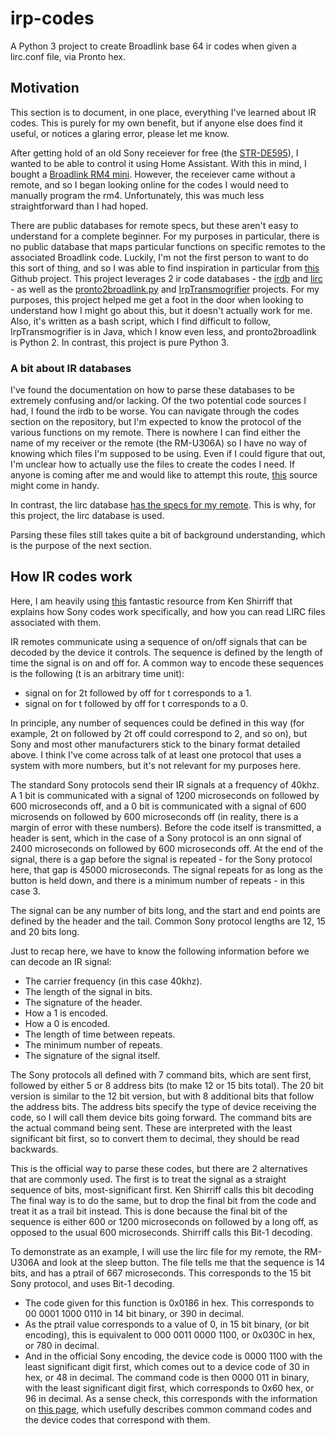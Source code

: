 # irp-codes

A Python 3 project to create Broadlink base 64 ir codes when given a lirc.conf file, via Pronto hex.

## Motivation

This section is to document, in one place, everything I've learned about IR codes. This is purely for my own benefit, but if anyone else does find it useful, or notices a glaring error, please let me know.

After getting hold of an old Sony receiever for free (the [STR-DE595](https://www.sony.ca/en/electronics/support/audio-components-receivers-amplifiers/str-de595)), I wanted to be able to control it using Home Assistant. With this in mind, I bought a [Broadlink RM4 mini](https://www.ibroadlink.com/productinfo/762674.html). However, the receiever came without a remote, and so I began looking online for the codes I would need to manually program the rm4. Unfortunately, this was much less straightforward than I had hoped.

There are public databases for remote specs, but these aren't easy to understand for a complete beginner. For my purposes in particular, there is no public database that maps particular functions on specific remotes to the associated Broadlink code. Luckily, I'm not the first person to want to do this sort of thing, and so I was able to find inspiration in particular from [this](https://github.com/molexx/irdb2broadlinkha/) Github project. This project leverages 2 ir code databases - the [irdb](https://github.com/probonopd/irdb/tree/master/codes) and [lirc](https://sourceforge.net/p/lirc-remotes/code/ci/master/tree/remotes/) - as well as the [pronto2broadlink.py](https://gist.githubusercontent.com/appden/42d5272bf128125b019c45bc2ed3311f/raw/bdede927b231933df0c1d6d47dcd140d466d9484/pronto2broadlink.py) and [IrpTransmogrifier](https://github.com/bengtmartensson/IrpTransmogrifier) projects. For my purposes, this project helped me get a foot in the door when looking to understand how I might go about this, but it doesn't actually work for me. Also, it's written as a bash script, which I find difficult to follow, IrpTransmogrifier is in Java, which I know even less, and pronto2broadlink is Python 2. In contrast, this project is pure Python 3.

### A bit about IR databases

I've found the documentation on how to parse these databases to be extremely confusing and/or lacking. Of the two potential code sources I had, I found the irdb to be worse. You can navigate through the codes section on the repository, but I'm expected to know the protocol of the various functions on my remote. There is nowhere I can find either the name of my receiver or the remote (the RM-U306A) so I have no way of knowing which files I'm supposed to be using. Even if I could figure that out, I'm unclear how to actually use the files to create the codes I need. If anyone is coming after me and would like to attempt this route, [this](http://www.hifi-remote.com/sony/Sony_rcvr.htm) source might come in handy.

In contrast, the lirc database [has the specs for my remote](https://sourceforge.net/p/lirc-remotes/code/ci/master/tree/remotes/sony/RM-U306A.lircd.conf). This is why, for this project, the lirc database is used.

Parsing these files still takes quite a bit of background understanding, which is the purpose of the next section.

## How IR codes work

Here, I am heavily using [this](http://www.righto.com/2010/03/understanding-sony-ir-remote-codes-lirc.html) fantastic resource from Ken Shirriff that explains how Sony codes work specifically, and how you can read LIRC files associated with them.

IR remotes communicate using a sequence of on/off signals that can be decoded by the device it controls. The sequence is defined by the length of time the signal is on and off for. A common way to encode these sequences is the following (t is an arbitrary time unit):

- signal on for 2t followed by off for t corresponds to a 1.
- signal on for t followed by off for t corresponds to a 0.

In principle, any number of sequences could be defined in this way (for example, 2t on followed by 2t off could correspond to 2, and so on), but Sony and most other manufacturers stick to the binary format detailed above. I think I've come across talk of at least one protocol that uses a system with more numbers, but it's not relevant for my purposes here.

The standard Sony protocols send their IR signals at a frequency of 40khz. A 1 bit is communicated with a signal of 1200 microseconds on followed by 600 microseconds off, and a 0 bit is communicated with a signal of 600 microsends on followed by 600 microseconds off (in reality, there is a margin of error with these numbers). Before the code itself is transmitted, a header is sent, which in the case of a Sony protocol is an onn signal of 2400 microseconds on followed by 600 microseconds off. At the end of the signal, there is a gap before the signal is repeated - for the Sony protocol here, that gap is 45000 microseconds. The signal repeats for as long as the button is held down, and there is a minimum number of repeats - in this case 3.

The signal can be any number of bits long, and the start and end points are defined by the header and the tail. Common Sony protocol lengths are 12, 15 and 20 bits long.

Just to recap here, we have to know the following information before we can decode an IR signal:

- The carrier frequency (in this case 40khz).
- The length of the signal in bits.
- The signature of the header.
- How a 1 is encoded.
- How a 0 is encoded.
- The length of time between repeats.
- The minimum number of repeats.
- The signature of the signal itself.

The Sony protocols all defined with 7 command bits, which are sent first, followed by either 5 or 8 address bits (to make 12 or 15 bits total). The 20 bit version is similar to the 12 bit version, but with 8 additional bits that follow the address bits. The address bits specify the type of device receiving the code, so I will call them device bits going forward. The command bits are the actual command being sent. These are interpreted with the least significant bit first, so to convert them to decimal, they should be read backwards.

This is the official way to parse these codes, but there are 2 alternatives that are commonly used. The first is to treat the signal as a straight sequence of bits, most-significant first. Ken Shirriff calls this bit decoding The final way is to do the same, but to drop the final bit from the code and treat it as a trail bit instead. This is done because the final bit of the sequence is either 600 or 1200 microseconds on followed by a long off, as opposed to the usual 600 microseconds. Shirriff calls this Bit-1 decoding.

To demonstrate as an example, I will use the lirc file for my remote, the RM-U306A and look at the sleep button. The file tells me that the sequence is 14 bits, and has a ptrail of 667 microseconds. This corresponds to the 15 bit Sony protocol, and uses Bit-1 decoding.

- The code given for this function is 0x0186 in hex. This corresponds to 00 0001 1000 0110 in 14 bit binary, or 390 in decimal.
- As the ptrail value corresponds to a value of 0, in 15 bit binary, (or bit encoding), this is equivalent to 000 0011 0000 1100, or 0x030C in hex, or 780 in decimal.
- And in the official Sony encoding, the device code is 0000 1100 with the least significant digit first, which comes out to a device code of 30 in hex, or 48 in decimal. The command code is then 0000 011 in binary, with the least significant digit first, which corresponds to 0x60 hex, or 96 in decimal. As a sense check, this corresponds with the information on [this page](http://www.hifi-remote.com/sony/Sony_rcvr.htm), which usefully describes common command codes and the device codes that correspond with them.
